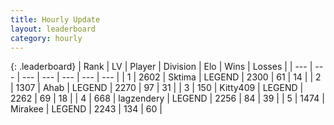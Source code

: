 ```yaml
---
title: Hourly Update
layout: leaderboard
category: hourly
---
```


{: .leaderboard}
| Rank | LV | Player | Division | Elo | Wins | Losses |
| --- | --- | --- | --- | --- | --- | --- |
| <span data-change="0">1</span> | 2602 | <span title="ID: 353063">Sktima</span> | LEGEND | <span data-change="0">2300</span> | <span data-change="0">61</span> | <span data-change="0">14</span> |
| <span data-change="0">2</span> | 1307 | <span title="ID: 402846">Ahab</span> | LEGEND | <span data-change="0">2270</span> | <span data-change="0">97</span> | <span data-change="0">31</span> |
| <span data-change="1">3</span> | 150 | <span title="ID: 459203">Kitty409</span> | LEGEND | <span data-change="19">2262</span> | <span data-change="3">69</span> | <span data-change="0">18</span> |
| <span data-change="-1">4</span> | 668 | <span title="ID: 628282">lagzendery</span> | LEGEND | <span data-change="0">2256</span> | <span data-change="0">84</span> | <span data-change="0">39</span> |
| <span data-change="0">5</span> | 1474 | <span title="ID: 416373">Mirakee</span> | LEGEND | <span data-change="7">2243</span> | <span data-change="1">134</span> | <span data-change="0">60</span> |